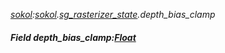 _[sokol](../../modules/sokol/sokol-module.md):[sokol](../../modules/sokol/sokol-module.md).[sg\_rasterizer\_state](../../modules/sokol/sokol-sg_rasterizer_state.md).depth\_bias\_clamp_
##### Field depth\_bias\_clamp:[Float](../../modules/wonkey/wonkey-types-float.md)
